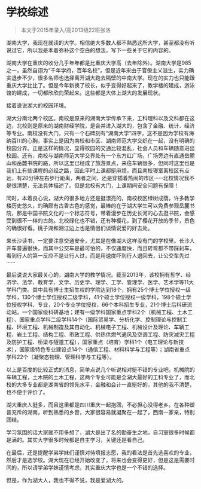 
# 学校综述  

> 本文于2015年录入/高2013级22班张洛  

湖南大学，我现在就读的大学。相信绝大多数人都不熟悉这所大学，甚至都没有听说过它，所以我是本着弥补这个空白的想法，写下一些关于它的内容的。

湖南大学在重庆的收分几乎年年都是比重庆大学高（去年除外）。湖南大学是985之一，虽然自诩为“千年学府，百年名校”，但是近年来由于官僚主义滋生，实力确实退步不少，很多名师也选择离开湖大跑去隔壁的中南大学。现在的实力也只能跟重庆大学比比了。但是今年新换了校长，似乎变得好起来了，教学楼的建成，游泳馆的建成，一切都欣欣向荣起来。这些都是大体上湖大的发展现状。

接着说说湖大的校园环境。

湖大分南北两个校区。南校是原来的湖南大学传承下来，工科理科以及文科都在这边，北校则是原来的湖南财经学院，是合并进入湖大的，包含了金融、统计、经济等专业。南校没有大门，只有一个石碑刻有“湖南大学”四字，这不是因为学校有海纳百川的心胸，事实上是因为南校和市区、湖南师范大学交织在一起，没有明确的校园分界。正是这样的情况，显得校园的交通比较混乱，社会人员和车辆随意进出校园。还有，南校与湖南师范大学交界处有一个东方红广场，广场旁边有直通岳麓山和岳麓书院的路，所以这里已经成了旅游景点，来往车辆很多，但同时这里也是我们上有些课程的必经之路，因此平时上课都挺麻烦。而且南校寝室离校区有点远，有20分钟左右步行距离，两者之间，还是穿插着热闹的市区······北校情况我不是很清楚，无法具体描述了。但是北校有大门，上课期间安全问题有保障！

同时，本着良心说，湖大的很多地方还是挺漂亮的，南校校区绿树成荫，许多教学楼历史悠久，的确颇有古香古色的感觉，最棒的在于湖大学生可以免费参观岳麓书院，那是中国书院文化的一个标志符号，带着漫步在历史长河的心去逛书院，会感受到很不一样的古韵。北校绿化也不错，还有种樱花，到了樱花开放的季节，景色的确很好看。桃子湖和湘江边上也是情侣们谈情说爱的好去处。

来长沙读书，一定要注意交通安全，尤其是在像湖大这样没有门的学校里。长沙人开车普遍很快，而其中公交车是最可怕的，不仅速度快，而且转弯都不带踩刹车，看到行人的第一反应不是让行人过，而是用速度吓到行人退回去，让公交车先过······

最后说说大家最关心的，湖南大学的教学情况。截至2013年，该校拥有哲学、经济学、法学、教育学、文学、历史学、理学、工学、管理学、医学、艺术学等11大学科门类。其中具有博士生招生权的学院达到18个，拥有25个博士学位授权一级学科，130个博士学位授权二级学科，41个硕士学位授权一级学科，198个硕士学位授权学科、专业，20个专业学位授权，66个本科招生专业，21个博士后科研流动站，一个国家级科研基地；建有一级学科国家重点学科2个（机械工程、土木工程）、国家重点学科二级学科14个（国际贸易学、分析化学、控制理论与控制工程、环境工程、机械制造及其自动化、机械电子工程、机械设计及理论、车辆工程、岩土工程、结构工程、市政工程、供热供燃气通风及空调工程、防灾减灾工程及防护工程、桥梁与隧道工程），国家重点（培育）学科1个（电工理论与新技术），国家级特色专业建设点14个（通信工程、材料科学与工程等）；湖南省重点学科22个（凝聚态物理、管理科学与工程等）。

以上是百度的比较正式的消息，简单点说几个听说相对挺不错的专业吧，机械院的车辆工程，土木院的土木工程，这两个专业可能是全湖大最好的工科专业了，而北校的大多专业都是湖南省的领先水平，金融和会计一直挺好的，其他的我不清楚，也不便于评价了。

湖大重庆人挺多，而且这里都是四川重庆一起抱团，不必担心没得老乡。在各种塑普充斥的湖南，听到熟悉的乡音，大家很容易就凝聚在一起了，西南一家亲，特别团结。

学习氛围的话大家就不用多想了，湖大是出了名的勤奋生之地，自习室很多时候都是满的。其实大学很多时候都是自主学习，关键还是看自己。

在最后，还是提醒学弟学妹们谨慎对待填报志愿，我的看法是首先选喜欢的专业，然后才是选学校。湖大现在已经开始改变了，将来也会变得更好，但是这是需要时间的，所以请学弟学妹谨慎考虑，其实重庆大学也是一个不错的选择。

但是，作为湖大人，我也不得不说，我是爱湖大的。


